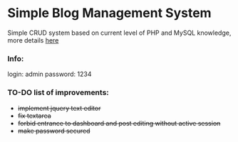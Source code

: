 # Simple Blog Management System
Simple CRUD system based on current level of PHP and MySQL knowledge, more details [here](http://razvoj.imeldns.com/education/PHP-MYSQL-Beginner#)


### Info:
login: admin
password: 1234


### TO-DO list of improvements:
+ ~~implement jquery text editor~~
+ ~~fix textarea~~
+ ~~forbid entrance to dashboard and post editing without active session~~
+ ~~make password secured~~
